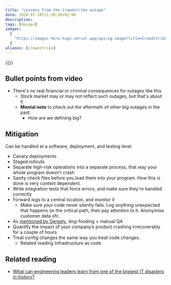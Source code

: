 ```yaml
---
title: "Lessons from the Crowdstrike outage"
date: 2024-07-28T11:30:20+02:00
description:
tags: [devops]
images:
  [
    "https://images-here-hugo.vercel.app/api/og-image?title=Crowdstrike+Outage+Takeaways",
  ]
aliases: [clownstrike]
---
```


{{<youtube dGKIdGf_8J4>}}

## Bullet points from video

- There's no real financial or criminal consequences for outages like this
  - Stock market may or may not reflect such outages, but that's about it
  - **Mental note** to check out the aftermath of other _big_ outages in the past.
    - How are we defining big?

## Mitigation

Can be handled at a software, deployment, and testing level.

- Canary deployments
- Staged rollouts
- Separate high-risk operations into a separate process, that way your whole program doesn't crash
- Sanity check files before you load them into your program. How this is done is very context dependent.
- Write integration tests that force errors, and make sure they're handled correctly
- Forward logs to a central location, and monitor it
  - Make sure your code never silently fails.
    Log anything unexpected that happens on the critical path, then pay attention to it. Anonymise customer data ofc.
- As [mentioned by Gergely](https://newsletter.pragmaticengineer.com/p/the-biggest-ever-global-outage-lessons), dog-fooding + manual QA
- Quantify the impact of your company’s product crashing irrecoverably for a couple of hours
- Treat config changes the same way you treat code changes.
  - Related reading Infrastructure as code

## Related reading

- [What can engineering leaders learn from one of the biggest IT disasters in history?](https://leaddev.com/process/5-lessons-crowdstrikes-global-outage)
